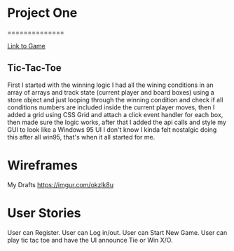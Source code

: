 # Project One
==============

[Link to Game](https://aymammeri.github.io/Tic-Tac-Tow/)

## Tic-Tac-Toe

First I started with the winning logic I had all the wining conditions in an array of arrays and track state (current player and board boxes) using a store object and just looping through the winning condition and check if all conditions numbers are included inside the current player moves, then I added a grid using CSS Grid and attach a click event handler for each box, then made sure the logic works, after that I added the api calls and style my GUI to look like a Windows 95 UI I don't know I kinda felt nostalgic doing this after all win95, that's when it all started for me.

# Wireframes

My Drafts https://imgur.com/okzlk8u

# User Stories

 User can Register.
 User can Log in/out.
 User can Start New Game.
 User can play tic tac toe and have the UI announce Tie or Win X/O.
